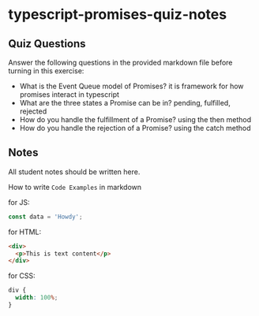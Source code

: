 # typescript-promises-quiz-notes

## Quiz Questions

Answer the following questions in the provided markdown file before turning in this exercise:

- What is the Event Queue model of Promises?
  it is framework for how promises interact in typescript
- What are the three states a Promise can be in?
  pending, fulfilled, rejected
- How do you handle the fulfillment of a Promise?
  using the then method
- How do you handle the rejection of a Promise?
  using the catch method

## Notes

All student notes should be written here.

How to write `Code Examples` in markdown

for JS:

```javascript
const data = 'Howdy';
```

for HTML:

```html
<div>
  <p>This is text content</p>
</div>
```

for CSS:

```css
div {
  width: 100%;
}
```
